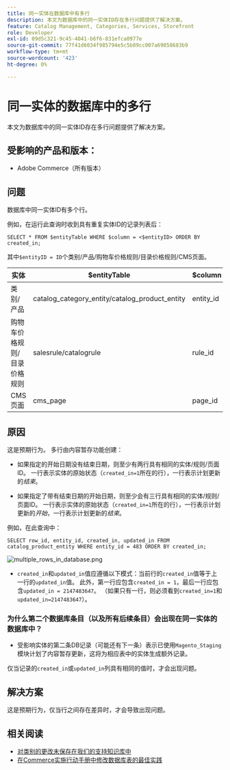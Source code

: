 ```yaml
---
title: 同一实体在数据库中有多行
description: 本文为数据库中的同一实体ID存在多行问题提供了解决方案。
feature: Catalog Management, Categories, Services, Storefront
role: Developer
exl-id: 09d5c321-9c45-4041-b6f6-831efca0977e
source-git-commit: 77f41d6034f985794e5c5b89cc007a69858683b9
workflow-type: tm+mt
source-wordcount: '423'
ht-degree: 0%

---
```


# 同一实体的数据库中的多行

本文为数据库中的同一实体ID存在多行问题提供了解决方案。

## 受影响的产品和版本：

* Adobe Commerce（所有版本）

## 问题

数据库中同一实体ID有多个行。

例如，在运行此查询时收到具有重复实体ID的记录列表后：

```
SELECT * FROM $entityTable WHERE $column = <$entityID> ORDER BY created_in;
```

其中`$entityID = ID`个类别/产品/购物车价格规则/目录价格规则/CMS页面。

| 实体 | $entityTable | $column |
|------------------|-----------------------------------|------------------|
| 类别/产品 | catalog_category_entity/catalog_product_entity | entity_id |
| 购物车价格规则/目录价格规则 | salesrule/catalogrule | rule_id |
| CMS页面 | cms_page | page_id |

## 原因

这是预期行为。 多行由内容暂存功能创建：

* 如果指定的开始日期没有结束日期，则至少有两行具有相同的实体/规则/页面ID。 一行表示实体的原始状态（`created_in=1`所在的行），一行表示计划更新的&#x200B;*结束*。

* 如果指定了带有结束日期的开始日期，则至少会有三行具有相同的实体/规则/页面ID。 一行表示实体的原始状态（`created_in=1`所在的行），一行表示计划更新的&#x200B;*开始*，一行表示计划更新的&#x200B;*结束*。

例如，在此查询中：

```
SELECT row_id, entity_id, created_in, updated_in FROM catalog_product_entity WHERE entity_id = 483 ORDER BY created_in;
```

![multiple_rows_in_database.png](assets/multiple_rows_in_database.png)

* `created_in`和`updated_in`值应遵循以下模式：当前行的`created_in`值等于上一行的`updated_in`值。 此外，第一行应包含`created_in = 1`，最后一行应包含`updated_in = 2147483647`。 （如果只有一行，则必须看到`created_in=1`和`updated_in=2147483647`）。

### 为什么第二个数据库条目（以及所有后续条目）会出现在同一实体的数据库中？

* 受影响实体的第二条DB记录（可能还有下一条）表示已使用`Magento_Staging`模块计划了内容暂存更新，这将为相应表中的实体生成额外记录。

仅当记录的`created_in`或`updated_in`列具有相同的值时，才会出现问题。

## 解决方案

这是预期行为，仅当行之间存在差异时，才会导致出现问题。

## 相关阅读

* [对类别的更改未保存在我们的支持知识库中](https://experienceleague.adobe.com/docs/commerce-knowledge-base/kb/troubleshooting/miscellaneous/changes-to-categories-are-not-being-saved.html)
* [在Commerce实施行动手册中修改数据库表的最佳实践](https://experienceleague.adobe.com/en/docs/commerce-operations/implementation-playbook/best-practices/development/modifying-core-and-third-party-tables#why-adobe-recommends-avoiding-modifications)
